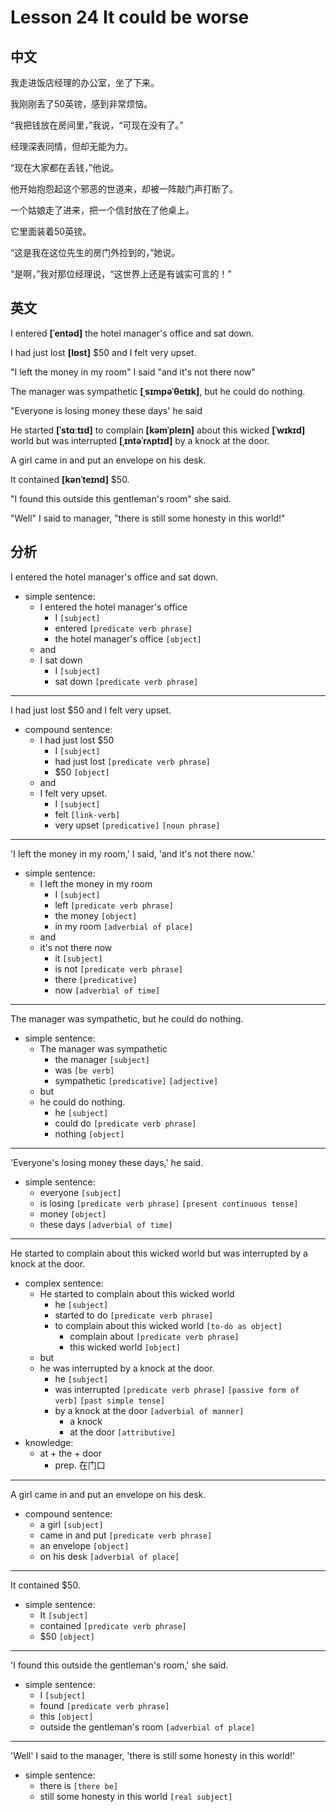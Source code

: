 
# Lesson 24 It could be worse 

## 中文

我走进饭店经理的办公室，坐了下来。

我刚刚丢了50英镑，感到非常烦恼。

“我把钱放在房间里，”我说，“可现在没有了。”

经理深表同情，但却无能为力。

“现在大家都在丢钱，”他说。

他开始抱怨起这个邪恶的世道来，却被一阵敲门声打断了。

一个姑娘走了进来，把一个信封放在了他桌上。

它里面装着50英镑。

“这是我在这位先生的房门外捡到的，”她说。

“是啊，”我对那位经理说，“这世界上还是有诚实可言的！”

## 英文

I entered **[ˈentəd]** the hotel manager's office and sat down.

I had just lost **[lɒst]** $50 and I felt very upset.

"I left the money in my room" I said "and it's not there now"

The manager was sympathetic **[ˌsɪmpəˈθetɪk]**, but he could do nothing.

"Everyone is losing money these days' he said

He started **[ˈstɑːtɪd]** to complain **[kəmˈpleɪn]** about this wicked **[ˈwɪkɪd]** world but was interrupted **[ˌɪntəˈrʌptɪd]** by a knock at the door.

A girl came in and put an envelope on his desk.

It contained **[kənˈteɪnd]** $50.

"I found this outside this gentleman's room" she said.

"Well" I said to manager, "there is still some honesty in this world!"

## 分析

I entered the hotel manager's office  and sat down.
- simple sentence: 
    - I entered the hotel manager's office  
        - I `[subject]`
        - entered `[predicate verb phrase]` 
        - the hotel manager's office `[object]`
    - and 
    - I sat down
        - I `[subject]`
        - sat down `[predicate verb phrase]`
---

I had just lost $50 and I felt very upset.
- compound sentence:
    - I had just lost $50 
        - I `[subject]`
        - had just lost `[predicate verb phrase]`
        - $50 `[object]`
    - and 
    - I felt very upset.
        - I `[subject]`
        - felt `[link-verb]`
        - very upset `[predicative]` `[noun phrase]`
  
---

'I left the money in my room,' I said, 'and it's not there now.'
- simple sentence:
    - I left the money in my room
        - I `[subject]`
        - left `[predicate verb phrase]` 
        - the money `[object]`
        - in my room `[adverbial of place]`
    - and 
    - it's not there now
        - it `[subject]`
        - is not `[predicate verb phrase]` 
        - there `[predicative]`
        - now `[adverbial of time]`
  
---

The manager was sympathetic, but he could do nothing.
- simple sentence:
    - The manager was sympathetic
        - the manager `[subject]`
        - was `[be verb]`
        - sympathetic `[predicative]` `[adjective]`
    - but 
    - he could do nothing.
        - he `[subject]`
        - could do `[predicate verb phrase]` 
        - nothing `[object]`
  
---

'Everyone's losing money these days,' he said.
- simple sentence:
    - everyone `[subject]`
    - is losing `[predicate verb phrase]` `[present continuous tense]`
    - money `[object]`
    - these days `[adverbial of time]`
  
---

He started to complain about this wicked world but was interrupted by a knock at the door.
- complex sentence:
    - He started to complain about this wicked world 
        - he `[subject]`
        - started to do `[predicate verb phrase]`
        - to complain about this wicked world `[to-do as object]`
            - complain about `[predicate verb phrase]`
            - this wicked world `[object]`
    - but 
    - he was interrupted by a knock at the door.
        - he `[subject]`
        - was interrupted  `[predicate verb phrase]` `[passive form of verb]` `[past simple tense]`
        - by a knock at the door `[adverbial of manner]`
            - a knock 
            - at the door `[attributive]`
- knowledge:
    - at + the + door
        - prep. 在门口
  
---

A girl came in and put an envelope on his desk.
- compound sentence:
    - a girl `[subject]`
    - came in and put `[predicate verb phrase]`
    - an envelope `[object]`
    - on his desk `[adverbial of place]`
  
---

It contained $50. 
- simple sentence:
    - It `[subject]`
    - contained `[predicate verb phrase]` 
    - $50 `[object]`
  
---

'I found this outside the gentleman's room,' she said.
- simple sentence:
    - I `[subject]`
    - found `[predicate verb phrase]` 
    - this `[object]`
    - outside the gentleman's room `[adverbial of place]`
  
---

'Well' I said to the manager, 'there is still some honesty in this world!'
- simple sentence:
    - there is `[there be]`
    - still some honesty in this world `[real subject]`